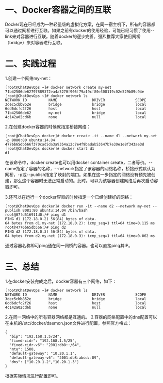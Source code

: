 # 一、Docker容器之间的互联
Docker现在已经成为一种轻量级的虚拟化方案，在同一宿主机下，所有的容器都可以通过网桥进行互联。如果之前有docker的使用经验，可能已经习惯了使用--link来对容器进行互联。随着docker的逐步完善，强烈推荐大家使用网桥（bridge）来对容器进行互联。

# 二、实践过程
1.创建一个网络my-net：
```
[root@ChatDevOps ~]# docker network create my-net
71b42506de62797889372ea4a5270f905f79a19cf80e308119c02e529b89c94e
[root@ChatDevOps ~]# docker network ls
NETWORK ID          NAME                DRIVER              SCOPE
3dec5cbb852e        bridge              bridge              local
6dd6dcfc2f26        host                host                local
71b42506de62        my-net              bridge              local
4c142a02cd6b        none                null                local
```
2.在创建docker容器的时候就指定桥接网络：
```
[root@ChatDevOps docker]# docker create -it --name d1 --network my-net -p 8080:80 ubuntu:14.04
4776b65db566f370cad5da3a9354a12c7e4f9badab53647b7e30e1e8f343ae3d
[root@ChatDevOps docker]# docker start d1
d1
```
在该命令中，docker create也可以用docker container create，二者等价。--name指定了容器的名称，--network指定了该容器的网络名称，桥接形式默认为网桥，-p或--publish指定了映射的端口。如果在这一步指定的网络没有预先被创建，那么这个容器时无法正常启动的。此时，可以为该容器创建网络后再次启动容器即可。

3.还可以在运行一个docker容器的时候指定一个已经创建好的网络：
```
[root@ChatDevOps docker]# docker run -it --name d2 --network my-net --publish 8081:80 ubuntu:14.04 /bin/bash
root@07fd516911d0:/# ping d1
PING d1 (172.18.0.2) 56(84) bytes of data.
64 bytes from d1.my-net (172.18.0.2): icmp_seq=1 ttl=64 time=0.115 ms
root@4776b65db566:/# ping d2
PING d2 (172.18.0.3) 56(84) bytes of data.
64 bytes from d2.my-net (172.18.0.3): icmp_seq=1 ttl=64 time=0.062 ms
```
通过容器名称即可ping通在同一网桥的容器。也可以直接ping其IP。
# 三、总结
1.在docker安装完成之后，docker容器有三个网络，如下：
```
[root@ChatDevOps ~]# docker network ls
NETWORK ID          NAME                DRIVER              SCOPE
3dec5cbb852e        bridge              bridge              local
6dd6dcfc2f26        host                host                local
4c142a02cd6b        none                null                local
```
2.在同一网络中的所有容器网络都是互通的。
3.容器的网络配置中的dns配置可以在主机的/etc/docker/daemon.json文件进行配置，参照官方格式：
```
{
  "bip": "192.168.1.5/24",
  "fixed-cidr": "192.168.1.5/25",
  "fixed-cidr-v6": "2001:db8::/64",
  "mtu": 1500,
  "default-gateway": "10.20.1.1",
  "default-gateway-v6": "2001:db8:abcd::89",
  "dns": ["10.20.1.2","10.20.1.3"]
}
```
根据实际情况进行配置即可。

